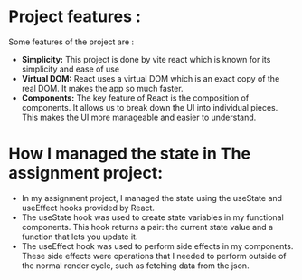 # Project features :

Some features of the project are :

- **Simplicity:** This project is done by vite react which is known for its simplicity and ease of use
- **Virtual DOM:** React uses a virtual DOM which is an exact copy of the real DOM. It makes the app so much faster.
- **Components:** The key feature of React is the composition of components. It allows us to break down the UI into individual pieces. This makes the UI more manageable and easier to understand.

# How I managed the state in The assignment project:

* In my assignment project, I managed the state using the useState and useEffect hooks provided by React.
* The useState hook was used to create state variables in my functional components. This hook returns a pair: the current state value and a function that lets you update it.
* The useEffect hook was used to perform side effects in my components. These side effects were operations that I needed to perform outside of the normal render cycle, such as fetching data from the json.